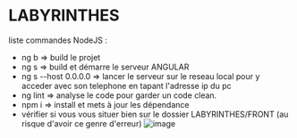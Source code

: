 # LABYRINTHES

liste commandes NodeJS :
- ng b => build le projet
- ng s => build et démarre le serveur ANGULAR
- ng s --host 0.0.0.0 => lancer le serveur sur le reseau local pour y acceder avec son telephone en tapant l'adresse ip du pc
- ng lint => analyse le code pour garder un code clean.
- npm i => install et mets à jour les dépendance
- vérifier si vous vous situer bien sur le dossier LABYRINTHES/FRONT (au risque d'avoir ce genre d'erreur) ![image](https://github.com/user-attachments/assets/85eabdd1-a984-416c-ae14-ac9ab4843ca3)
